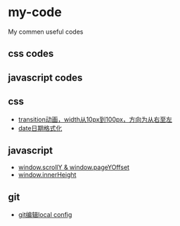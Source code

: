 # my-code

My commen useful codes
## css codes


## javascript codes


## css
* [transition动画，width从10px到100px，方向为从右至左](https://github.com/hutaoer/my-code/blob/master/pages/transition_anim_r2l.html)
* [date日期格式化]()

## javascript
* [window.scrollY & window.pageYOffset](https://github.com/hutaoer/my-code/blob/master/docs/scrollY_and_pageYOffset.md)
* [window.innerHeight](https://github.com/hutaoer/my-code/blob/master/docs/js_innerHeight.md)

## git
* [git编辑local config](https://github.com/hutaoer/my-code/blob/master/docs/git_local_config.md)
